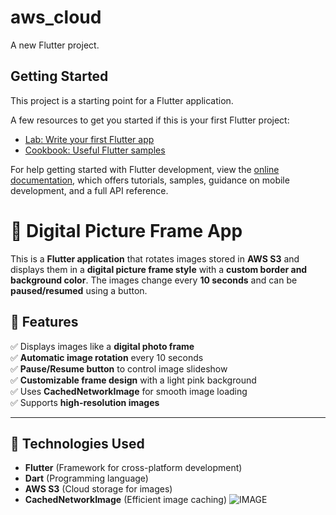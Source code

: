 # aws_cloud

A new Flutter project.

## Getting Started

This project is a starting point for a Flutter application.

A few resources to get you started if this is your first Flutter project:

- [Lab: Write your first Flutter app](https://docs.flutter.dev/get-started/codelab)
- [Cookbook: Useful Flutter samples](https://docs.flutter.dev/cookbook)

For help getting started with Flutter development, view the
[online documentation](https://docs.flutter.dev/), which offers tutorials,
samples, guidance on mobile development, and a full API reference.
# 📸 Digital Picture Frame App

This is a **Flutter application** that rotates images stored in **AWS S3** and displays them in a **digital picture frame style** with a **custom border and background color**. The images change every **10 seconds** and can be **paused/resumed** using a button.

## 🌟 Features

✅ Displays images like a **digital photo frame**  
✅ **Automatic image rotation** every 10 seconds  
✅ **Pause/Resume button** to control image slideshow  
✅ **Customizable frame design** with a light pink background  
✅ Uses **CachedNetworkImage** for smooth image loading  
✅ Supports **high-resolution images**

---

## 🚀 Technologies Used

- **Flutter** (Framework for cross-platform development)
- **Dart** (Programming language)
- **AWS S3** (Cloud storage for images)
- **CachedNetworkImage** (Efficient image caching)
![IMAGE](./assets/Screenshot.png)

